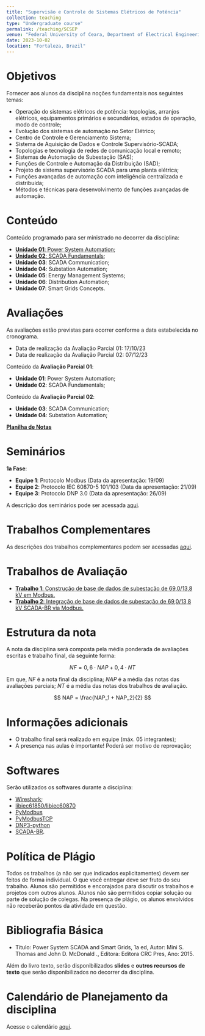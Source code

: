 ```yaml
---
title: "Supervisão e Controle de Sistemas Elétricos de Potência"
collection: teaching
type: "Undergraduate course"
permalink: /teaching/SCSEP
venue: "Federal University of Ceara, Department of Electrical Engineering"
date: 2023-10-02
location: "Fortaleza, Brazil"
---
```


# Objetivos

Fornecer aos alunos da disciplina noções fundamentais nos seguintes temas:

- Operação do sistemas elétricos de potência: topologias, arranjos elétricos, equipamentos primários e secundários, estados de operação, modo de controle;
- Evolução dos sistemas de automação no Setor Elétrico;
- Centro de Controle e Gerenciamento Sistema; 
- Sistema de Aquisição de Dados e Controle Supervisório-SCADA;
- Topologias e tecnologia de redes de comunicação local e remoto;
- Sistemas de Automação de Subestação (SAS);
- Funções de Controle e Automação da Distribuição (SAD);
- Projeto de sistema supervisório SCADA para uma planta elétrica;
- Funções avançadas de automação com inteligência centralizada e distribuída;
- Métodos e técnicas para desenvolvimento de funções avançadas de automação.

# Conteúdo

Conteúdo programado para ser ministrado no decorrer da disciplina:

- [**Unidade 01**: Power System Automation](https://drive.google.com/file/d/1I0CrcAJtWPwAYsQB9WdcLBEilkz2qwFz/view?usp=sharing);
- [**Unidade 02**: SCADA Fundamentals](https://drive.google.com/file/d/1jopaJbLVpyhYZXyKex68RE04myZjxYou/view?usp=sharing);
- **Unidade 03**: SCADA Communication;
- **Unidade 04**: Substation Automation;
- **Unidade 05**: Energy Management Systems;
- **Unidade 06**: Distribution Automation;
- **Unidade 07**: Smart Grids Concepts.

# Avaliações

As avaliações estão previstas para ocorrer conforme a data estabelecida no cronograma.

- Data de realização da Avaliação Parcial 01: 17/10/23
- Data de realização da Avaliação Parcial 02: 07/12/23

Conteúdo da **Avaliação Parcial 01**:
- **Unidade 01**: Power System Automation;
- **Unidade 02**: SCADA Fundamentals;


Conteúdo da **Avaliação Parcial 02**:
- **Unidade 03**: SCADA Communication;
- **Unidade 04**: Substation Automation;

[**Planilha de Notas**](/teaching/EE/notas)

# Seminários

**1a Fase**:

- **Equipe 1**: Protocolo Modbus (Data da apresentação: 19/09)
- **Equipe 2**: Protocolo IEC 60870-5 101/103 (Data da apresentação: 21/09)
- **Equipe 3**: Protocolo DNP 3.0 (Data da apresentação: 26/09)

A descrição dos seminários pode ser acessada [aqui](/teaching/SCSEP/seminarios).

# Trabalhos Complementares

As descrições dos trabalhos complementares podem ser acessadas [aqui](/teaching/SCSEP/trab-comp).

# Trabalhos de Avaliação

- [**Trabalho 1**: Construção de base de dados de subestação de 69,0/13,8 kV em Modbus.](/teaching/SCSEP/Trabalho-01)
- [**Trabalho 2**: Integração de base de dados de subestação de 69,0/13,8 kV SCADA-BR via Modbus.](/teaching/SCSEP/Trabalho-02)

# Estrutura da nota

A nota da disciplina será composta pela média ponderada de avaliações escritas e trabalho final, da seguinte forma:

$$
  NF = 0,6 \cdot NAP + 0,4 \cdot NT
$$

Em que, $NF$ é a nota final da disciplina; $NAP$ é a média das notas das avaliações parciais; $NT$ é a média das notas dos trabalhos de avaliação.

$$
    NAP = \frac{NAP_1 + NAP_2}{2}
$$


# Informações adicionais

- O trabalho final será realizado em equipe (máx. 05 integrantes);
- A presença nas aulas é importante! Poderá ser motivo de reprovação;

# Softwares
Serão utilizados os softwares durante a disciplina:

- [Wireshark](https://www.wireshark.org/);
- [libiec61850/libiec60870](https://libiec61850.com/)
- [PyModbus](https://pymodbus.readthedocs.io/en/latest/)
- [PyModbusTCP](https://pymodbustcp.readthedocs.io/en/latest/)
- [DNP3-python](https://pypi.org/project/dnp3-python/)
- [SCADA-BR](http://www.scadabr.com.br/).

# Política de Plágio

Todos os trabalhos (a não ser que indicados explicitamentes) devem ser feitos de forma individual. O que você entregar deve ser fruto do seu trabalho. Alunos são permitidos e encorajados para discutir os trabalhos e projetos com outros alunos. Alunos não são permitidos copiar solução ou parte de solução de colegas. Na presença de plágio, os alunos envolvidos não receberão pontos da atividade em questão.

# Bibliografia Básica

- Título: Power System SCADA and Smart Grids, 1a ed, Autor: Mini S. Thomas and John D. McDonald ., Editora: Editora CRC Pres, Ano: 2015.

Além do livro texto, serão disponibilizados **slides** e **outros recursos de texto** que serão disponibilizados no decorrer da disciplina.

# Calendário de Planejamento da disciplina
Acesse o calendário [aqui](https://drive.google.com/file/d/1b0lIFZd83GiwXeF41qCCqxyf6AscQIuA/view?usp=sharing).
